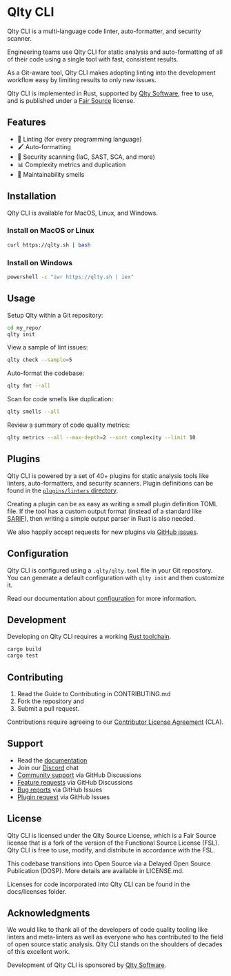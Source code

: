 # Qlty CLI

Qlty CLI is a multi-language code linter, auto-formatter, and security scanner.

Engineering teams use Qlty CLI for static analysis and auto-formatting of all of their code using a single tool with fast, consistent results.

As a Git-aware tool, Qlty CLI makes adopting linting into the development workflow easy by limiting results to only _new_ issues.

Qlty CLI is implemented in Rust, supported by [Qlty Software](https://qlty.sh), free to use, and is published under a [Fair Source](https://fair.io/) license.

## Features

- 🐞 Linting (for every programming language)
- 🖌️ Auto-formatting
- 🚨 Security scanning (IaC, SAST, SCA, and more)
- 📊 Complexity metrics and duplication
- 💩 Maintainability smells

## Installation

Qlty CLI is available for MacOS, Linux, and Windows.

### Install on MacOS or Linux

```bash
curl https://qlty.sh | bash
```

### Install on Windows

```bash
powershell -c "iwr https://qlty.sh | iex"
```

## Usage

Setup Qlty within a Git repository:

```bash
cd my_repo/
qlty init
```

View a sample of lint issues:

```bash
qlty check --sample=5
```

Auto-format the codebase:

```bash
qlty fmt --all
```

Scan for code smells like duplication:

```bash
qlty smells --all
```

Review a summary of code quality metrics:

```bash
qlty metrics --all --max-depth=2 --sort complexity --limit 10
```

## Plugins

Qlty CLI is powered by a set of 40+ plugins for static analysis tools like linters, auto-formatters, and security scanners. Plugin definitions can be found in the [`plugins/linters` directory](https://github.com/qltysh/qlty/tree/main/plugins/linters).

Creating a plugin can be as easy as writing a small plugin definition TOML file. If the tool has a custom output format (instead of a standard like [SARIF](https://sarifweb.azurewebsites.net/)), then writing a simple output parser in Rust is also needed.

We also happily accept requests for new plugins via [GitHub issues](https://github.com/qltysh/qlty/issues/new/choose).

## Configuration

Qlty CLI is configured using a `.qlty/qlty.toml` file in your Git repository. You can generate a default configuration with `qlty init` and then customize it.

Read our documentation about [configuration](https://docs.qlty.sh/analysis-configuration) for more information.

## Development

Developing on Qlty CLI requires a working [Rust toolchain](https://rustup.rs/).

```bash
cargo build
cargo test
```

## Contributing

1. Read the Guide to Contributing in CONTRIBUTING.md
2. Fork the repository and
3. Submit a pull request.

Contributions require agreeing to our [Contributor License Agreement](https://gist.github.com/brynary/00d59e41ffd852636a2f8a8f5f5aa69b) (CLA).

## Support

- Read the [documentation](https://docs.qlty.sh)
- Join our [Discord](https://qlty.sh/discord) chat
- [Community support](https://github.com/orgs/qltysh/discussions/categories/q-a) via GitHub Discussions
- [Feature requests](https://github.com/orgs/qltysh/discussions/categories/feedback) via GitHub Discussions
- [Bug reports](https://github.com/qltysh/qlty/issues/new/choose) via GitHub Issues
- [Plugin request](https://github.com/qltysh/qlty/issues/new/choose) via GitHub Issues

## License

Qlty CLI is licensed under the Qlty Source License, which is a Fair Source license that is a fork of the version of the Functional Source License (FSL). Qlty CLI is free to use, modify, and distribute in accordance with the FSL.

This codebase transitions into Open Source via a Delayed Open Source Publication (DOSP). More details are available in LICENSE.md.

Licenses for code incorporated into Qlty CLI can be found in the docs/licenses folder.

## Acknowledgments

We would like to thank all of the developers of code quality tooling like linters and meta-linters as well as everyone who has contributed to the field of open source static analysis. Qlty CLI stands on the shoulders of decades of this excellent work.

Development of Qlty CLI is sponsored by [Qlty Software](https://qlty.sh).
